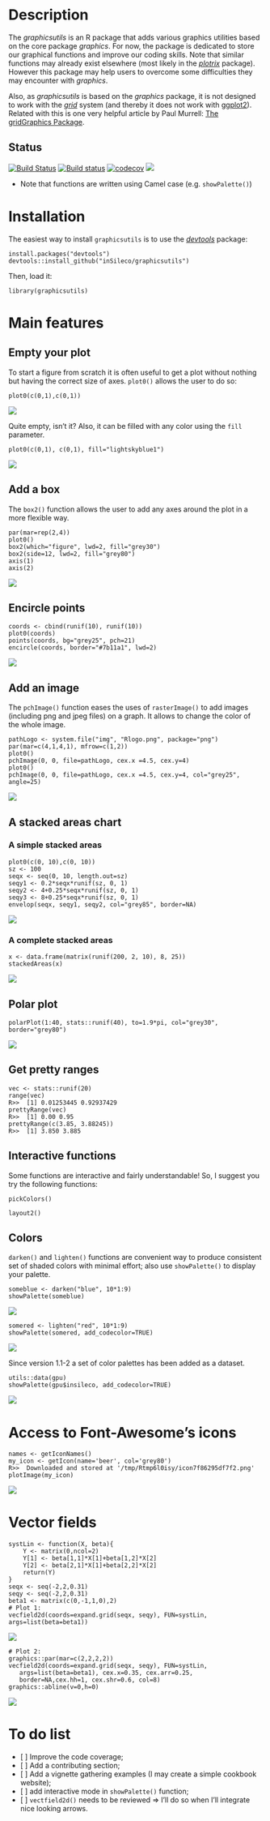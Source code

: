 Description
===========

The *graphicsutils* is an R package that adds various graphics utilities
based on the core package *graphics*. For now, the package is dedicated
to store our graphical functions and improve our coding skills. Note
that similar functions may already exist elsewhere (most likely in the
[*plotrix*](http://cran.r-project.org/web/packages/plotrix/index.html)
package). However this package may help users to overcome some
difficulties they may encounter with *graphics*.

Also, as *graphicsutils* is based on the *graphics* package, it is not
designed to work with the
[*grid*](https://stat.ethz.ch/R-manual/R-devel/library/grid/html/grid-package.html)
system (and thereby it does not work with
[ggplot2](http://cran.r-project.org/web/packages/ggplot2/index.html)).
Related with this is one very helpful article by Paul Murrell: [The
gridGraphics
Package](https://journal.r-project.org/archive/2015-1/murrell.pdf).

Status
------

[![Build
Status](https://travis-ci.org/inSileco/graphicsutils.svg?branch=master)](https://travis-ci.org/inSileco/graphicsutils)
[![Build
status](https://ci.appveyor.com/api/projects/status/330p7f0djhpl998q?svg=true)](https://ci.appveyor.com/project/KevCaz/graphicsutils-qo99s)
[![codecov](https://codecov.io/gh/inSileco/graphicsutils/branch/master/graph/badge.svg)](https://codecov.io/gh/inSileco/graphicsutils)
[![](https://img.shields.io/badge/licence-GPLv3-8f10cb.svg)](http://www.gnu.org/licenses/gpl.html)

-   Note that functions are written using Camel case (e.g.
    `showPalette()`)

Installation
============

The easiest way to install `graphicsutils` is to use the
[*devtools*](http://cran.r-project.org/web/packages/devtools/index.html)
package:

    install.packages("devtools")
    devtools::install_github("inSileco/graphicsutils")

Then, load it:

    library(graphicsutils)

Main features
=============

Empty your plot
---------------

To start a figure from scratch it is often useful to get a plot without
nothing but having the correct size of axes. `plot0()` allows the user
to do so:

    plot0(c(0,1),c(0,1))

![](inst/assets/img/plot0-1.png)

Quite empty, isn’t it? Also, it can be filled with any color using the
`fill` parameter.

    plot0(c(0,1), c(0,1), fill="lightskyblue1")

![](inst/assets/img/plot0v2-1.png)

Add a box
---------

The `box2()` function allows the user to add any axes around the plot in
a more flexible way.

    par(mar=rep(2,4))
    plot0()
    box2(which="figure", lwd=2, fill="grey30")
    box2(side=12, lwd=2, fill="grey80")
    axis(1)
    axis(2)

![](inst/assets/img/box2-1.png)

Encircle points
---------------

    coords <- cbind(runif(10), runif(10))
    plot0(coords)
    points(coords, bg="grey25", pch=21)
    encircle(coords, border="#7b11a1", lwd=2)

![](inst/assets/img/encircle-1.png)

Add an image
------------

The `pchImage()` function eases the uses of `rasterImage()` to add
images (including png and jpeg files) on a graph. It allows to change
the color of the whole image.

    pathLogo <- system.file("img", "Rlogo.png", package="png")
    par(mar=c(4,1,4,1), mfrow=c(1,2))
    plot0()
    pchImage(0, 0, file=pathLogo, cex.x =4.5, cex.y=4)
    plot0()
    pchImage(0, 0, file=pathLogo, cex.x =4.5, cex.y=4, col="grey25", angle=25)

![](inst/assets/img/pchImage-1.png)

A stacked areas chart
---------------------

### A simple stacked areas

    plot0(c(0, 10),c(0, 10))
    sz <- 100
    seqx <- seq(0, 10, length.out=sz)
    seqy1 <- 0.2*seqx*runif(sz, 0, 1)
    seqy2 <- 4+0.25*seqx*runif(sz, 0, 1)
    seqy3 <- 8+0.25*seqx*runif(sz, 0, 1)
    envelop(seqx, seqy1, seqy2, col="grey85", border=NA)

![](inst/assets/img/envelop-1.png)

### A complete stacked areas

    x <- data.frame(matrix(runif(200, 2, 10), 8, 25))
    stackedAreas(x)

![](inst/assets/img/stackedArea-1.png)

Polar plot
----------

    polarPlot(1:40, stats::runif(40), to=1.9*pi, col="grey30", border="grey80")

![](inst/assets/img/polarPlot-1.png)

Get pretty ranges
-----------------

    vec <- stats::runif(20)
    range(vec)
    R>>  [1] 0.01253445 0.92937429
    prettyRange(vec)
    R>>  [1] 0.00 0.95
    prettyRange(c(3.85, 3.88245))
    R>>  [1] 3.850 3.885

Interactive functions
---------------------

Some functions are interactive and fairly understandable! So, I suggest
you try the following functions:

    pickColors()

    layout2()

Colors
------

`darken()` and `lighten()` functions are convenient way to produce
consistent set of shaded colors with minimal effort; also use
`showPalette()` to display your palette.

    someblue <- darken("blue", 10*1:9)
    showPalette(someblue)

![](inst/assets/img/darken-1.png)

    somered <- lighten("red", 10*1:9)
    showPalette(somered, add_codecolor=TRUE)

![](inst/assets/img/lighten-1.png)

Since version 1.1-2 a set of color palettes has been added as a dataset.

    utils::data(gpu)
    showPalette(gpu$insileco, add_codecolor=TRUE)

![](inst/assets/img/insileco-1.png)

Access to Font-Awesome’s icons
==============================

    names <- getIconNames()
    my_icon <- getIcon(name='beer', col='grey80')
    R>>  Downloaded and stored at '/tmp/Rtmp6l0isy/icon7f86295df7f2.png'
    plotImage(my_icon)

![](inst/assets/img/getIcon-1.png)

Vector fields
=============

    systLin <- function(X, beta){
        Y <- matrix(0,ncol=2)
        Y[1] <- beta[1,1]*X[1]+beta[1,2]*X[2]
        Y[2] <- beta[2,1]*X[1]+beta[2,2]*X[2]
        return(Y)
    }
    seqx <- seq(-2,2,0.31)
    seqy <- seq(-2,2,0.31)
    beta1 <- matrix(c(0,-1,1,0),2)
    # Plot 1:
    vecfield2d(coords=expand.grid(seqx, seqy), FUN=systLin, args=list(beta=beta1))

![](inst/assets/img/vectorfields-1.png)

    # Plot 2:
    graphics::par(mar=c(2,2,2,2))
    vecfield2d(coords=expand.grid(seqx, seqy), FUN=systLin,
       args=list(beta=beta1), cex.x=0.35, cex.arr=0.25,
       border=NA,cex.hh=1, cex.shr=0.6, col=8)
    graphics::abline(v=0,h=0)

![](inst/assets/img/vectorfields-2.png)

To do list
==========

-   \[ \] Improve the code coverage;
-   \[ \] Add a contributing section;
-   \[ \] Add a vignette gathering examples (I may create a simple
    cookbook website);
-   \[ \] add interactive mode in `showPalette()` function;
-   \[ \] `vectfield2d()` needs to be reviewed =&gt; I’ll do so when
    I’ll integrate nice looking arrows.
